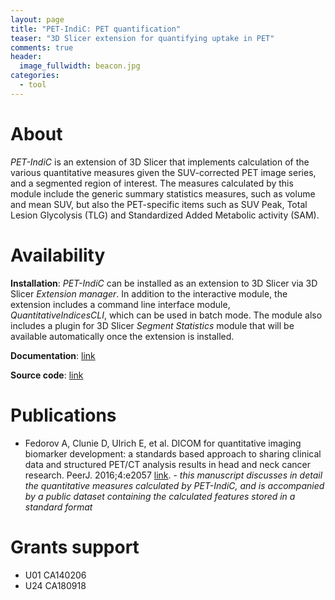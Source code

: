 ```yaml
---
layout: page
title: "PET-IndiC: PET quantification"
teaser: "3D Slicer extension for quantifying uptake in PET"
comments: true
header:
  image_fullwidth: beacon.jpg
categories:
  - tool
---
```


# About

_PET-IndiC_ is an extension of 3D Slicer that implements calculation of the various quantitative measures given the SUV-corrected PET image series, and a segmented region of interest. The measures calculated by this module include the generic summary statistics measures, such as volume and mean SUV, but also the PET-specific items such as SUV Peak, Total Lesion Glycolysis (TLG) and Standardized Added Metabolic activity (SAM).

# Availability

**Installation**: _PET-IndiC_ can be installed as an extension to 3D Slicer via 3D Slicer _Extension manager_. In addition to the interactive module, the extension includes a command line interface module, _QuantitativeIndicesCLI_, which can be used in batch mode. The module also includes a plugin for 3D Slicer _Segment Statistics_ module that will be available automatically once the extension is installed.

**Documentation**: [link](https://www.slicer.org/wiki/Documentation/Nightly/Extensions/PET-IndiC)

**Source code**: [link](https://github.com/QIICR/PET-IndiC)

# Publications

* Fedorov A, Clunie D, Ulrich E, et al. DICOM for quantitative imaging biomarker development: a standards based approach to sharing clinical data and structured PET/CT analysis results in head and neck cancer research. PeerJ. 2016;4:e2057 [link](http://dx.doi.org/10.7717/peerj.2057). - _this manuscript discusses in detail the quantitative measures calculated by PET-IndiC, and is accompanied by a public dataset containing the calculated features stored in a standard format_

# Grants support

* U01 CA140206
* U24 CA180918
